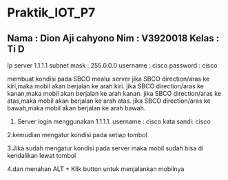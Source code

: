 # Praktik_IOT_P7
Nama : Dion Aji cahyono
Nim  : V3920018
Kelas : Ti D
-----------------------
Ip server 1.1.1.1
subnet mask : 255.0.0.0
username : cisco
password : cisco

membuat kondisi pada SBCO mealui server 
jika SBCO direction/aras ke kiri,maka mobil akan berjalan ke arah kiri.
jika SBCO direction/aras ke kanan,maka mobil akan berjalan ke arah kanan.
jika SBCO direction/aras ke atas,maka mobil akan berjalan ke arah atas.
jika SBCO direction/aras ke bawah,maka mobil akan berjalan ke arah bawah.

1. Server login menggunakan  1.1.1.1.
username : cisco
kata sandi: cisco

2.kemudian mengatur kondisi pada setiap tombol

3.Jika sudah mengatur kondisi pada server maka mobil sudah bisa di kendalikan lewat tombol

4.dan menahan ALT + Klik button untuk menjalankan mobilnya
